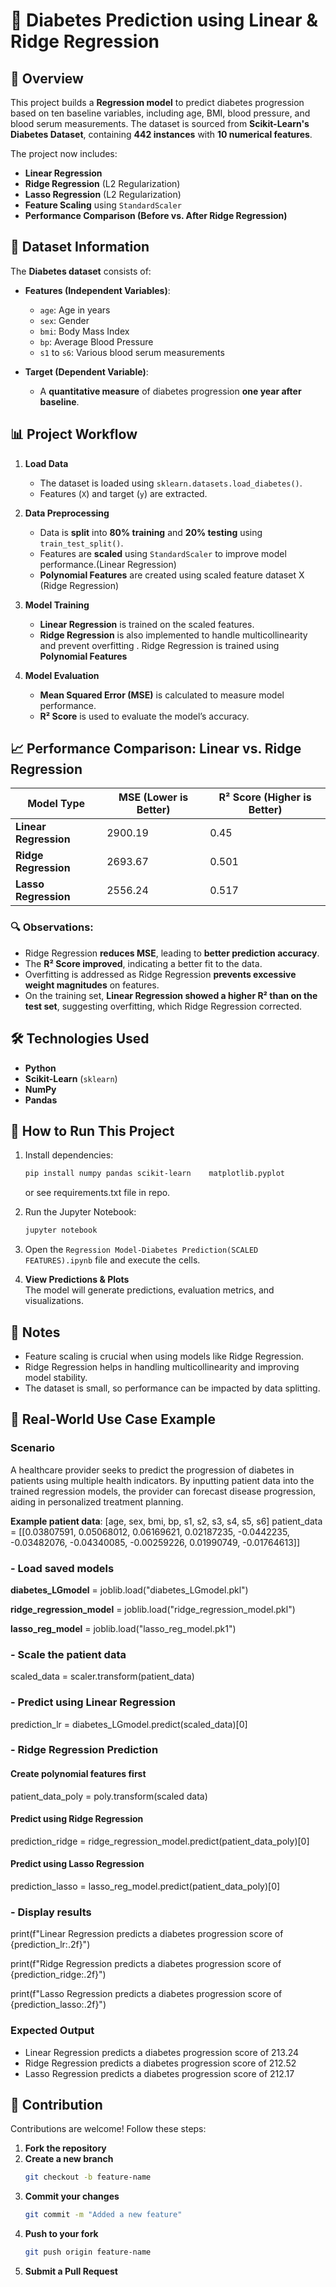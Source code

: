 # 🏥 Diabetes Prediction using Linear & Ridge Regression

## 📌 Overview

This project builds a **Regression model** to predict diabetes progression based on ten baseline variables, including age, BMI, blood pressure, and blood serum measurements. The dataset is sourced from **Scikit-Learn's Diabetes Dataset**, containing **442 instances** with **10 numerical features**.

The project now includes:
- **Linear Regression**
- **Ridge Regression** (L2 Regularization)
- **Lasso Regression** (L2 Regularization)
- **Feature Scaling** using `StandardScaler`
- **Performance Comparison (Before vs. After Ridge Regression)**


## 📂 Dataset Information

The **Diabetes dataset** consists of:

- **Features (Independent Variables)**:
  - `age`: Age in years
  - `sex`: Gender
  - `bmi`: Body Mass Index
  - `bp`: Average Blood Pressure
  - `s1` to `s6`: Various blood serum measurements

- **Target (Dependent Variable)**:
  - A **quantitative measure** of diabetes progression **one year after baseline**.

## 📊 Project Workflow

1. **Load Data**  
   - The dataset is loaded using `sklearn.datasets.load_diabetes()`.
   - Features (`X`) and target (`y`) are extracted.

2. **Data Preprocessing**  
   - Data is **split** into **80% training** and **20% testing** using `train_test_split()`.
   - Features are **scaled** using `StandardScaler` to improve model performance.(Linear Regression)
   - **Polynomial Features** are created     using scaled feature dataset X     (Ridge Regression)
     
3. **Model Training**  
   - **Linear Regression** is trained on the scaled features.
   - **Ridge Regression** is also implemented to handle multicollinearity and prevent overfitting . Ridge Regression is trained using **Polynomial Features**

4. **Model Evaluation**  
   - **Mean Squared Error (MSE)** is calculated to measure model performance.
   - **R² Score** is used to evaluate the model’s accuracy.


## 📈 Performance Comparison: Linear vs. Ridge Regression

| Model Type          | MSE (Lower is Better) | R² Score (Higher is Better) |
|---------------------|----------------------|-----------------------------|
| **Linear Regression** | 2900.19| 0.45|
| **Ridge Regression** | 2693.67| 0.501|
| **Lasso Regression** | 2556.24| 0.517|
### 🔍 Observations:
- Ridge Regression **reduces MSE**, leading to **better prediction accuracy**.
- The **R² Score improved**, indicating a better fit to the data.
- Overfitting is addressed as Ridge Regression **prevents excessive weight magnitudes** on features.
- On the training set, **Linear Regression showed a higher R² than on the test set**, suggesting overfitting, which Ridge Regression corrected.

## 🛠️ Technologies Used

- **Python**
- **Scikit-Learn** (`sklearn`)
- **NumPy**
- **Pandas**

## 📌 How to Run This Project

1. Install dependencies:
   ```bash
   pip install numpy pandas scikit-learn    matplotlib.pyplot 
   ```
   or see requirements.txt file in repo.
   
3. Run the Jupyter Notebook:
   ```bash
   jupyter notebook
   ```
4. Open the `Regression Model-Diabetes Prediction(SCALED FEATURES).ipynb` file and execute the cells.


5. **View Predictions & Plots**  
   The model will generate predictions, evaluation metrics, and visualizations.

## 📌 Notes

- Feature scaling is crucial when using models like Ridge Regression.
- Ridge Regression helps in handling multicollinearity and improving model stability.
- The dataset is small, so performance can be impacted by data splitting.


## 🌟 Real-World Use Case Example

### Scenario

A healthcare provider seeks to predict the progression of diabetes in patients using multiple health indicators. By inputting patient data into the trained regression models, the provider can forecast disease progression, aiding in personalized treatment planning.

**Example patient data**: [age, sex, bmi, bp, s1, s2, s3, s4, s5, s6]
patient_data = [[0.03807591, 0.05068012, 0.06169621, 0.02187235, -0.0442235,
                 -0.03482076, -0.04340085, -0.00259226, 0.01990749, -0.01764613]]

### - Load saved models
**diabetes_LGmodel** = joblib.load("diabetes_LGmodel.pkl") 

**ridge_regression_model** = joblib.load("ridge_regression_model.pkl")

**lasso_reg_model** = joblib.load("lasso_reg_model.pk1")


### - Scale the patient data
scaled_data = scaler.transform(patient_data)

### - Predict using Linear Regression
prediction_lr = diabetes_LGmodel.predict(scaled_data)[0]

### - Ridge Regression Prediction
#### Create polynomial features first
patient_data_poly = poly.transform(scaled data)

#### Predict using Ridge Regression
prediction_ridge = ridge_regression_model.predict(patient_data_poly)[0]

#### Predict using Lasso Regression
prediction_lasso = lasso_reg_model.predict(patient_data_poly)[0]

### - Display results
print(f"Linear Regression predicts a diabetes progression score of {prediction_lr:.2f}")

print(f"Ridge Regression predicts a diabetes progression score of {prediction_ridge:.2f}")

print(f"Lasso Regression predicts a diabetes progression score of {prediction_lasso:.2f}")


### Expected Output


- Linear Regression predicts a diabetes progression score of 213.24
- Ridge Regression predicts a diabetes progression score of 212.52
- Lasso Regression predicts a diabetes progression score of 212.17



## 🤝 Contribution

Contributions are welcome! Follow these steps:

1. **Fork the repository**  
2. **Create a new branch**  
   ```bash
   git checkout -b feature-name
   ```
3. **Commit your changes**  
   ```bash
   git commit -m "Added a new feature"
   ```
4. **Push to your fork**  
   ```bash
   git push origin feature-name
   ```
5. **Submit a Pull Request**

